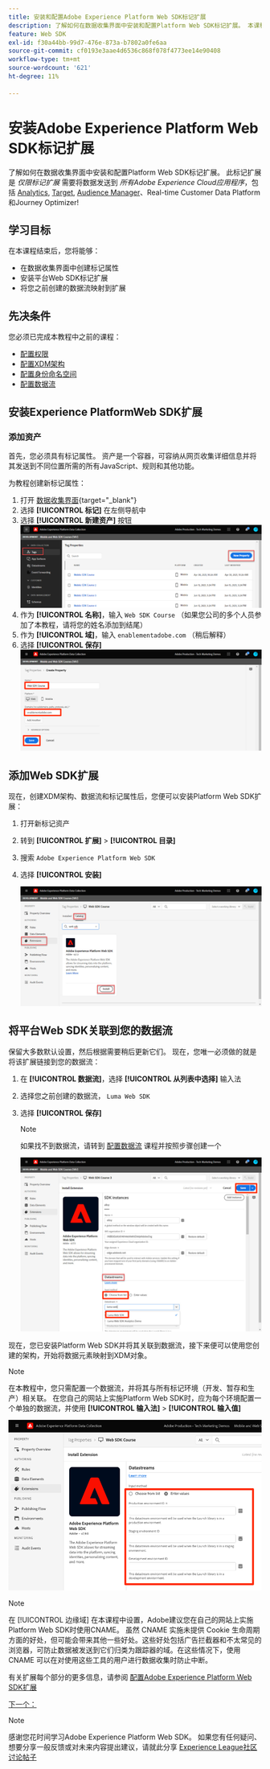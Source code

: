 ```yaml
---
title: 安装和配置Adobe Experience Platform Web SDK标记扩展
description: 了解如何在数据收集界面中安装和配置Platform Web SDK标记扩展。 本课程是“使用Web SDK实施Adobe Experience Cloud”教程的一部分。
feature: Web SDK
exl-id: f30a44bb-99d7-476e-873a-b7802a0fe6aa
source-git-commit: cf0193e3aae4d6536c868f078f4773ee14e90408
workflow-type: tm+mt
source-wordcount: '621'
ht-degree: 11%

---
```


# 安装Adobe Experience Platform Web SDK标记扩展

了解如何在数据收集界面中安装和配置Platform Web SDK标记扩展。 此标记扩展是 _仅限标记扩展_ 需要将数据发送到 _所有Adobe Experience Cloud应用程序_，包括 [Analytics](setup-analytics.md), [Target](setup-target.md), [Audience Manager](setup-audience-manager.md)、Real-time Customer Data Platform和Journey Optimizer!

## 学习目标

在本课程结束后，您将能够：

* 在数据收集界面中创建标记属性
* 安装平台Web SDK标记扩展
* 将您之前创建的数据流映射到扩展

## 先决条件

您必须已完成本教程中之前的课程：

* [配置权限](configure-permissions.md)
* [配置XDM架构](configure-schemas.md)
* [配置身份命名空间](configure-identities.md)
* [配置数据流](configure-datastream.md)

## 安装Experience PlatformWeb SDK扩展

### 添加资产

首先，您必须具有标记属性。 资产是一个容器，可容纳从网页收集详细信息并将其发送到不同位置所需的所有JavaScript、规则和其他功能。

为教程创建新标记属性：

1. 打开 [数据收集界面](https://launch.adobe.com/){target=&quot;_blank&quot;}
1. 选择 **[!UICONTROL 标记]** 在左侧导航中
1. 选择 **[!UICONTROL 新建资产]** 按钮
   ![添加新资产](assets/websdk-property-addNewProperty.png)
1. 作为 **[!UICONTROL 名称]**，输入 `Web SDK Course` （如果您公司的多个人员参加了本教程，请将您的姓名添加到结尾）
1. 作为 **[!UICONTROL 域]**，输入 `enablementadobe.com` （稍后解释）
1. 选择 **[!UICONTROL 保存]**
   ![属性详细信息](assets/websdk-property-propertyDetails.png)

## 添加Web SDK扩展

现在，创建XDM架构、数据流和标记属性后，您便可以安装Platform Web SDK扩展：

1. 打开新标记资产
1. 转到 **[!UICONTROL 扩展]** > **[!UICONTROL 目录]**
1. 搜索 `Adobe Experience Platform Web SDK`
1. 选择 **[!UICONTROL 安装]**

   ![安装Web SDK扩展](assets/extension-platform-web-sdk.jpg)


## 将平台Web SDK关联到您的数据流

保留大多数默认设置，然后根据需要稍后更新它们。 现在，您唯一必须做的就是将该扩展链接到您的数据流：

1. 在 **[!UICONTROL 数据流]**，选择 **[!UICONTROL 从列表中选择]** 输入法
1. 选择您之前创建的数据流， `Luma Web SDK`
1. 选择 **[!UICONTROL 保存]**
   >[!NOTE]
   >
   > 如果找不到数据流，请转到 [配置数据流](configure-datastream.md) 课程并按照步骤创建一个

   ![数据流选择](assets/extension-luma-web-sdk-datastream-extension.png)

现在，您已安装Platform Web SDK并将其关联到数据流，接下来便可以使用您创建的架构，开始将数据元素映射到XDM对象。

>[!NOTE]
>
>在本教程中，您只需配置一个数据流，并将其与所有标记环境（开发、暂存和生产）相关联。 在您自己的网站上实施Platform Web SDK时，应为每个环境配置一个单独的数据流，并使用 **[!UICONTROL 输入法]** > **[!UICONTROL 输入值]**
>
>![数据流选择](assets/extension-luma-web-sdk-datastream-extension-enterValues.png)

>[!NOTE]
>
>在 [!UICONTROL 边缘域] 在本课程中设置，Adobe建议您在自己的网站上实施Platform Web SDK时使用CNAME。 虽然 CNAME 实施未提供 Cookie 生命周期方面的好处，但可能会带来其他一些好处。这些好处包括广告拦截器和不太常见的浏览器，可防止数据被发送到它们归类为跟踪器的域。在这些情况下，使用 CNAME 可以在对使用这些工具的用户进行数据收集时防止中断。

有关扩展每个部分的更多信息，请参阅 [配置Adobe Experience Platform Web SDK扩展](https://experienceleague.adobe.com/docs/experience-platform/edge/extension/web-sdk-extension-configuration.html)



[下一个： ](create-data-elements.md)

>[!NOTE]
>
>感谢您花时间学习Adobe Experience Platform Web SDK。 如果您有任何疑问、想要分享一般反馈或对未来内容提出建议，请就此分享 [Experience League社区讨论帖子](https://experienceleaguecommunities.adobe.com/t5/adobe-experience-platform-launch/tutorial-discussion-implement-adobe-experience-cloud-with-web/td-p/444996)
